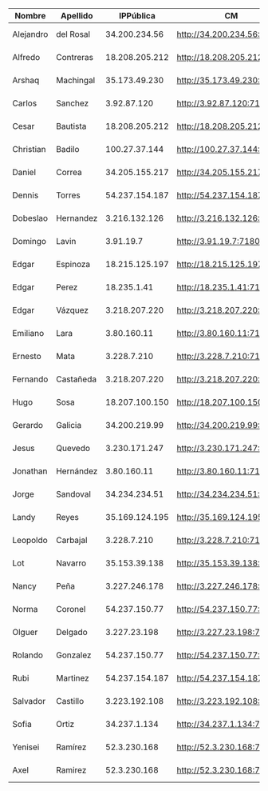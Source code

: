 | Nombre    | Apellido  | IPPública      | CM                         | EFM                                | NIFI                            | NiFi Registry                             | Schema Registry            | SMM                        | Hue                        | CDSW                              |
|-----------|-----------|----------------|----------------------------|------------------------------------|---------------------------------|-------------------------------------------|----------------------------|----------------------------|----------------------------|-----------------------------------|
| Alejandro | del Rosal | 34.200.234.56  | http://34.200.234.56:7180  | http://34.200.234.56:10080/efm/ui  | http://34.200.234.56:8080/nifi  | http://34.200.234.56:18080/nifi-registry  | http://34.200.234.56:7788  | http://34.200.234.56:9991  | http://34.200.234.56:8888  | http://cdsw.34.200.234.56.nip.io  |
| Alfredo   | Contreras | 18.208.205.212 | http://18.208.205.212:7180 | http://18.208.205.212:10080/efm/ui | http://18.208.205.212:8080/nifi | http://18.208.205.212:18080/nifi-registry | http://18.208.205.212:7788 | http://18.208.205.212:9991 | http://18.208.205.212:8888 | http://cdsw.18.208.205.212.nip.io |
| Arshaq    | Machingal | 35.173.49.230  | http://35.173.49.230:7180  | http://35.173.49.230:10080/efm/ui  | http://35.173.49.230:8080/nifi  | http://35.173.49.230:18080/nifi-registry  | http://35.173.49.230:7788  | http://35.173.49.230:9991  | http://35.173.49.230:8888  | http://cdsw.35.173.49.230.nip.io  |
| Carlos    | Sanchez   | 3.92.87.120    | http://3.92.87.120:7180    | http://3.92.87.120:10080/efm/ui    | http://3.92.87.120:8080/nifi    | http://3.92.87.120:18080/nifi-registry    | http://3.92.87.120:7788    | http://3.92.87.120:9991    | http://3.92.87.120:8888    | http://cdsw.3.92.87.120.nip.io    |
| Cesar     | Bautista  | 18.208.205.212 | http://18.208.205.212:7180 | http://18.208.205.212:10080/efm/ui | http://18.208.205.212:8080/nifi | http://18.208.205.212:18080/nifi-registry | http://18.208.205.212:7788 | http://18.208.205.212:9991 | http://18.208.205.212:8888 | http://cdsw.18.208.205.212.nip.io |
| Christian | Badilo    | 100.27.37.144  | http://100.27.37.144:7180  | http://100.27.37.144:10080/efm/ui  | http://100.27.37.144:8080/nifi  | http://100.27.37.144:18080/nifi-registry  | http://100.27.37.144:7788  | http://100.27.37.144:9991  | http://100.27.37.144:8888  | http://cdsw.100.27.37.144.nip.io  |
| Daniel    | Correa    | 34.205.155.217 | http://34.205.155.217:7180 | http://34.205.155.217:10080/efm/ui | http://34.205.155.217:8080/nifi | http://34.205.155.217:18080/nifi-registry | http://34.205.155.217:7788 | http://34.205.155.217:9991 | http://34.205.155.217:8888 | http://cdsw.34.205.155.217.nip.io |
| Dennis    | Torres    | 54.237.154.187 | http://54.237.154.187:7180 | http://54.237.154.187:10080/efm/ui | http://54.237.154.187:8080/nifi | http://54.237.154.187:18080/nifi-registry | http://54.237.154.187:7788 | http://54.237.154.187:9991 | http://54.237.154.187:8888 | http://cdsw.54.237.154.187.nip.io |
| Dobeslao  | Hernandez | 3.216.132.126  | http://3.216.132.126:7180  | http://3.216.132.126:10080/efm/ui  | http://3.216.132.126:8080/nifi  | http://3.216.132.126:18080/nifi-registry  | http://3.216.132.126:7788  | http://3.216.132.126:9991  | http://3.216.132.126:8888  | http://cdsw.3.216.132.126.nip.io  |
| Domingo   | Lavin     | 3.91.19.7      | http://3.91.19.7:7180      | http://3.91.19.7:10080/efm/ui      | http://3.91.19.7:8080/nifi      | http://3.91.19.7:18080/nifi-registry      | http://3.91.19.7:7788      | http://3.91.19.7:9991      | http://3.91.19.7:8888      | http://cdsw.3.91.19.7.nip.io      |
| Edgar     | Espinoza  | 18.215.125.197 | http://18.215.125.197:7180 | http://18.215.125.197:10080/efm/ui | http://18.215.125.197:8080/nifi | http://18.215.125.197:18080/nifi-registry | http://18.215.125.197:7788 | http://18.215.125.197:9991 | http://18.215.125.197:8888 | http://cdsw.18.215.125.197.nip.io |
| Edgar     | Perez     | 18.235.1.41    | http://18.235.1.41:7180    | http://18.235.1.41:10080/efm/ui    | http://18.235.1.41:8080/nifi    | http://18.235.1.41:18080/nifi-registry    | http://18.235.1.41:7788    | http://18.235.1.41:9991    | http://18.235.1.41:8888    | http://cdsw.18.235.1.41.nip.io    |
| Edgar     | Vázquez   | 3.218.207.220  | http://3.218.207.220:7180  | http://3.218.207.220:10080/efm/ui  | http://3.218.207.220:8080/nifi  | http://3.218.207.220:18080/nifi-registry  | http://3.218.207.220:7788  | http://3.218.207.220:9991  | http://3.218.207.220:8888  | http://cdsw.3.218.207.220.nip.io  |
| Emiliano  | Lara      | 3.80.160.11    | http://3.80.160.11:7180    | http://3.80.160.11:10080/efm/ui    | http://3.80.160.11:8080/nifi    | http://3.80.160.11:18080/nifi-registry    | http://3.80.160.11:7788    | http://3.80.160.11:9991    | http://3.80.160.11:8888    | http://cdsw.3.80.160.11.nip.io    |
| Ernesto   | Mata      | 3.228.7.210    | http://3.228.7.210:7180    | http://3.228.7.210:10080/efm/ui    | http://3.228.7.210:8080/nifi    | http://3.228.7.210:18080/nifi-registry    | http://3.228.7.210:7788    | http://3.228.7.210:9991    | http://3.228.7.210:8888    | http://cdsw.3.228.7.210.nip.io    |
| Fernando  | Castañeda | 3.218.207.220  | http://3.218.207.220:7180  | http://3.218.207.220:10080/efm/ui  | http://3.218.207.220:8080/nifi  | http://3.218.207.220:18080/nifi-registry  | http://3.218.207.220:7788  | http://3.218.207.220:9991  | http://3.218.207.220:8888  | http://cdsw.3.218.207.220.nip.io  |
| Hugo      | Sosa      | 18.207.100.150 | http://18.207.100.150:7180 | http://18.207.100.150:10080/efm/ui | http://18.207.100.150:8080/nifi | http://18.207.100.150:18080/nifi-registry | http://18.207.100.150:7788 | http://18.207.100.150:9991 | http://18.207.100.150:8888 | http://cdsw.18.207.100.150.nip.io |
| Gerardo   | Galicia   | 34.200.219.99  | http://34.200.219.99:7180  | http://34.200.219.99:10080/efm/ui  | http://34.200.219.99:8080/nifi  | http://34.200.219.99:18080/nifi-registry  | http://34.200.219.99:7788  | http://34.200.219.99:9991  | http://34.200.219.99:8888  | http://cdsw.34.200.219.99.nip.io  |
| Jesus     | Quevedo   | 3.230.171.247  | http://3.230.171.247:7180  | http://3.230.171.247:10080/efm/ui  | http://3.230.171.247:8080/nifi  | http://3.230.171.247:18080/nifi-registry  | http://3.230.171.247:7788  | http://3.230.171.247:9991  | http://3.230.171.247:8888  | http://cdsw.3.230.171.247.nip.io  |
| Jonathan  | Hernández | 3.80.160.11    | http://3.80.160.11:7180    | http://3.80.160.11:10080/efm/ui    | http://3.80.160.11:8080/nifi    | http://3.80.160.11:18080/nifi-registry    | http://3.80.160.11:7788    | http://3.80.160.11:9991    | http://3.80.160.11:8888    | http://cdsw.3.80.160.11.nip.io    |
| Jorge     | Sandoval  | 34.234.234.51  | http://34.234.234.51:7180  | http://34.234.234.51:10080/efm/ui  | http://34.234.234.51:8080/nifi  | http://34.234.234.51:18080/nifi-registry  | http://34.234.234.51:7788  | http://34.234.234.51:9991  | http://34.234.234.51:8888  | http://cdsw.34.234.234.51.nip.io  |
| Landy     | Reyes     | 35.169.124.195 | http://35.169.124.195:7180 | http://35.169.124.195:10080/efm/ui | http://35.169.124.195:8080/nifi | http://35.169.124.195:18080/nifi-registry | http://35.169.124.195:7788 | http://35.169.124.195:9991 | http://35.169.124.195:8888 | http://cdsw.35.169.124.195.nip.io |
| Leopoldo  | Carbajal  | 3.228.7.210    | http://3.228.7.210:7180    | http://3.228.7.210:10080/efm/ui    | http://3.228.7.210:8080/nifi    | http://3.228.7.210:18080/nifi-registry    | http://3.228.7.210:7788    | http://3.228.7.210:9991    | http://3.228.7.210:8888    | http://cdsw.3.228.7.210.nip.io    |
| Lot       | Navarro   | 35.153.39.138  | http://35.153.39.138:7180  | http://35.153.39.138:10080/efm/ui  | http://35.153.39.138:8080/nifi  | http://35.153.39.138:18080/nifi-registry  | http://35.153.39.138:7788  | http://35.153.39.138:9991  | http://35.153.39.138:8888  | http://cdsw.35.153.39.138.nip.io  |
| Nancy     | Peña      | 3.227.246.178  | http://3.227.246.178:7180  | http://3.227.246.178:10080/efm/ui  | http://3.227.246.178:8080/nifi  | http://3.227.246.178:18080/nifi-registry  | http://3.227.246.178:7788  | http://3.227.246.178:9991  | http://3.227.246.178:8888  | http://cdsw.3.227.246.178.nip.io  |
| Norma     | Coronel   | 54.237.150.77  | http://54.237.150.77:7180  | http://54.237.150.77:10080/efm/ui  | http://54.237.150.77:8080/nifi  | http://54.237.150.77:18080/nifi-registry  | http://54.237.150.77:7788  | http://54.237.150.77:9991  | http://54.237.150.77:8888  | http://cdsw.54.237.150.77.nip.io  |
| Olguer    | Delgado   | 3.227.23.198   | http://3.227.23.198:7180   | http://3.227.23.198:10080/efm/ui   | http://3.227.23.198:8080/nifi   | http://3.227.23.198:18080/nifi-registry   | http://3.227.23.198:7788   | http://3.227.23.198:9991   | http://3.227.23.198:8888   | http://cdsw.3.227.23.198.nip.io   |
| Rolando   | Gonzalez  | 54.237.150.77  | http://54.237.150.77:7180  | http://54.237.150.77:10080/efm/ui  | http://54.237.150.77:8080/nifi  | http://54.237.150.77:18080/nifi-registry  | http://54.237.150.77:7788  | http://54.237.150.77:9991  | http://54.237.150.77:8888  | http://cdsw.54.237.150.77.nip.io  |
| Rubi      | Martinez  | 54.237.154.187 | http://54.237.154.187:7180 | http://54.237.154.187:10080/efm/ui | http://54.237.154.187:8080/nifi | http://54.237.154.187:18080/nifi-registry | http://54.237.154.187:7788 | http://54.237.154.187:9991 | http://54.237.154.187:8888 | http://cdsw.54.237.154.187.nip.io |
| Salvador  | Castillo  | 3.223.192.108  | http://3.223.192.108:7180  | http://3.223.192.108:10080/efm/ui  | http://3.223.192.108:8080/nifi  | http://3.223.192.108:18080/nifi-registry  | http://3.223.192.108:7788  | http://3.223.192.108:9991  | http://3.223.192.108:8888  | http://cdsw.3.223.192.108.nip.io  |
| Sofia     | Ortiz     | 34.237.1.134   | http://34.237.1.134:7180   | http://34.237.1.134:10080/efm/ui   | http://34.237.1.134:8080/nifi   | http://34.237.1.134:18080/nifi-registry   | http://34.237.1.134:7788   | http://34.237.1.134:9991   | http://34.237.1.134:8888   | http://cdsw.34.237.1.134.nip.io   |
| Yenisei   | Ramírez   | 52.3.230.168   | http://52.3.230.168:7180   | http://52.3.230.168:10080/efm/ui   | http://52.3.230.168:8080/nifi   | http://52.3.230.168:18080/nifi-registry   | http://52.3.230.168:7788   | http://52.3.230.168:9991   | http://52.3.230.168:8888   | http://cdsw.52.3.230.168.nip.io   |
| Axel      | Ramirez   | 52.3.230.168   | http://52.3.230.168:7180   | http://52.3.230.168:10080/efm/ui   | http://52.3.230.168:8080/nifi   | http://52.3.230.168:18080/nifi-registry   | http://52.3.230.168:7788   | http://52.3.230.168:9991   | http://52.3.230.168:8888   | http://cdsw.52.3.230.168.nip.io   |
